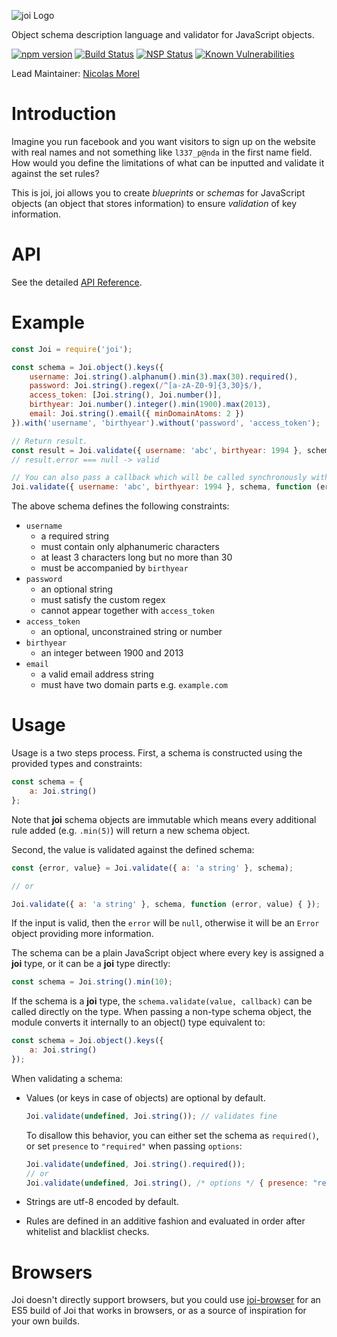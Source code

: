 ![joi Logo](https://raw.github.com/hapijs/joi/master/images/joi.png)

Object schema description language and validator for JavaScript objects.

[![npm version](https://badge.fury.io/js/joi.svg)](http://badge.fury.io/js/joi)
[![Build Status](https://travis-ci.org/hapijs/joi.svg?branch=master)](https://travis-ci.org/hapijs/joi)
[![NSP Status](https://nodesecurity.io/orgs/hapijs/projects/0394bf83-b5bc-410b-878c-e8cf1b92033e/badge)](https://nodesecurity.io/orgs/hapijs/projects/0394bf83-b5bc-410b-878c-e8cf1b92033e)
[![Known Vulnerabilities](https://snyk.io/test/github/hapijs/joi/badge.svg)](https://snyk.io/test/github/hapijs/joi)

Lead Maintainer: [Nicolas Morel](https://github.com/marsup)

# Introduction

Imagine you run facebook and you want visitors to sign up on the website with real names and not something like `l337_p@nda` in the first name field. How would you define the limitations of what can be inputted and validate it against the set rules?

This is joi, joi allows you to create *blueprints* or *schemas* for JavaScript objects (an object that stores information) to ensure *validation* of key information.

# API
See the detailed [API Reference](https://github.com/hapijs/joi/blob/v14.0.5/API.md).

# Example

```javascript
const Joi = require('joi');

const schema = Joi.object().keys({
    username: Joi.string().alphanum().min(3).max(30).required(),
    password: Joi.string().regex(/^[a-zA-Z0-9]{3,30}$/),
    access_token: [Joi.string(), Joi.number()],
    birthyear: Joi.number().integer().min(1900).max(2013),
    email: Joi.string().email({ minDomainAtoms: 2 })
}).with('username', 'birthyear').without('password', 'access_token');

// Return result.
const result = Joi.validate({ username: 'abc', birthyear: 1994 }, schema);
// result.error === null -> valid

// You can also pass a callback which will be called synchronously with the validation result.
Joi.validate({ username: 'abc', birthyear: 1994 }, schema, function (err, value) { });  // err === null -> valid

```

The above schema defines the following constraints:
* `username`
    * a required string
    * must contain only alphanumeric characters
    * at least 3 characters long but no more than 30
    * must be accompanied by `birthyear`
* `password`
    * an optional string
    * must satisfy the custom regex
    * cannot appear together with `access_token`
* `access_token`
    * an optional, unconstrained string or number
* `birthyear`
    * an integer between 1900 and 2013
* `email`
    * a valid email address string
    * must have two domain parts e.g. `example.com`

# Usage

Usage is a two steps process. First, a schema is constructed using the provided types and constraints:

```javascript
const schema = {
    a: Joi.string()
};
```

Note that **joi** schema objects are immutable which means every additional rule added (e.g. `.min(5)`) will return a
new schema object.

Second, the value is validated against the defined schema:

```javascript
const {error, value} = Joi.validate({ a: 'a string' }, schema);

// or

Joi.validate({ a: 'a string' }, schema, function (error, value) { });
```

If the input is valid, then the `error` will be `null`, otherwise it will be an `Error` object providing more information.

The schema can be a plain JavaScript object where every key is assigned a **joi** type, or it can be a **joi** type directly:

```javascript
const schema = Joi.string().min(10);
```

If the schema is a **joi** type, the `schema.validate(value, callback)` can be called directly on the type. When passing a non-type schema object,
the module converts it internally to an object() type equivalent to:

```javascript
const schema = Joi.object().keys({
    a: Joi.string()
});
```

When validating a schema:

* Values (or keys in case of objects) are optional by default.

    ```javascript
    Joi.validate(undefined, Joi.string()); // validates fine
    ```

    To disallow this behavior, you can either set the schema as `required()`, or set `presence` to `"required"` when passing `options`:

    ```javascript
    Joi.validate(undefined, Joi.string().required());
    // or
    Joi.validate(undefined, Joi.string(), /* options */ { presence: "required" });
    ```

* Strings are utf-8 encoded by default.
* Rules are defined in an additive fashion and evaluated in order after whitelist and blacklist checks.

# Browsers

Joi doesn't directly support browsers, but you could use [joi-browser](https://github.com/jeffbski/joi-browser) for an ES5 build of Joi that works in browsers, or as a source of inspiration for your own builds.
